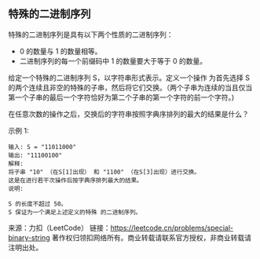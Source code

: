 ## 特殊的二进制序列

特殊的二进制序列是具有以下两个性质的二进制序列：

* 0 的数量与 1 的数量相等。
* 二进制序列的每一个前缀码中 1 的数量要大于等于 0 的数量。

给定一个特殊的二进制序列 S，以字符串形式表示。定义一个操作 为首先选择 S 的两个连续且非空的特殊的子串，然后将它们交换。（两个子串为连续的当且仅当第一个子串的最后一个字符恰好为第二个子串的第一个字符的前一个字符。)

在任意次数的操作之后，交换后的字符串按照字典序排列的最大的结果是什么？

示例 1:

```
输入: S = "11011000"
输出: "11100100"
解释:
将子串 "10" （在S[1]出现） 和 "1100" （在S[3]出现）进行交换。
这是在进行若干次操作后按字典序排列最大的结果。
说明:

S 的长度不超过 50。
S 保证为一个满足上述定义的特殊 的二进制序列。
```
来源：力扣（LeetCode）
链接：https://leetcode.cn/problems/special-binary-string
著作权归领扣网络所有。商业转载请联系官方授权，非商业转载请注明出处。